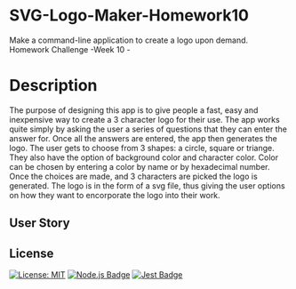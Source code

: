 # SVG-Logo-Maker-Homework10
Make a command-line application to create a logo upon demand.  Homework Challenge -Week 10 - 

# Description
The purpose of designing this app is to give people a fast, easy and inexpensive way to create a 3 character logo for their use. The app works quite simply
by asking the user a series of questions that they can enter the answer for.  Once all the answers are entered, the app then generates the logo.
The user gets to choose from 3 shapes: a circle, square or triange.  They also have the option of background color and character color. Color can be chosen by entering
a color by name or by hexadecimal number. Once the choices are made, and 3 characters are picked the logo is generated.  The logo is in the form of a svg file, thus 
giving the user options on how they want to encorporate the logo into their work.

## User Story

## License
[![License: MIT](https://img.shields.io/badge/License-MIT-green.svg)](https://opensource.org/licenses/MIT)
  [![Node.js Badge](https://img.shields.io/badge/Node.js-393?logo=nodedotjs&logoColor=fff&style=flat)](https://nodejs.org/en) 
  [![Jest Badge](https://img.shields.io/badge/Jest-C21325?logo=jest&logoColor=fff&style=flat)](https://jestjs.io/)
  
